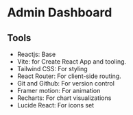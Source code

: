 # Admin Dashboard

## Tools

- Reactjs: Base
- Vite: for Create React App and tooling.
- Tailwind CSS: For styling
- React Router: For client-side routing.
- Git and Github: For version control
- Framer motion: For animation
- Recharts: For chart visualizations
- Lucide React: For icons set
